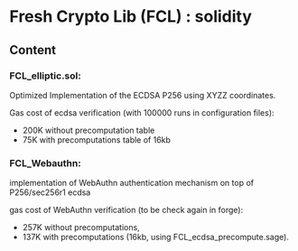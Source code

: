 # Fresh Crypto Lib (FCL) : solidity


## Content

### FCL_elliptic.sol: 
Optimized Implementation of the ECDSA P256 using XYZZ coordinates.

Gas cost of ecdsa verification (with 100000 runs in configuration files):
- 200K without precomputation table
- 75K with precomputations table of 16kb
### FCL_Webauthn:
implementation of WebAuthn authentication mechanism on top of P256/sec256r1 ecdsa

 
gas cost of WebAuthn verification (to be check again in forge):

- 257K without precomputations,
- 137K with precomputations (16kb, using FCL_ecdsa_precompute.sage).
